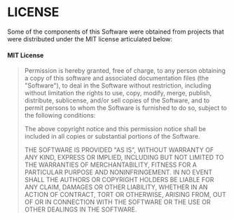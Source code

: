 
# LICENSE
Some of the components of this Software were obtained from projects that were distributed under the MIT license
articulated below:

#### MIT License
> Permission is hereby granted, free of charge, to any person obtaining a copy of this software and associated 
> documentation files (the "Software"), to deal in the Software without restriction, including without limitation
>  the rights to use, copy, modify, merge, publish, distribute, sublicense, and/or sell copies of the Software, 
> and to permit persons to whom the Software is furnished to do so, subject to the following conditions:
>
> The above copyright notice and this permission notice shall be included in all copies or substantial portions 
> of the Software.
>
> THE SOFTWARE IS PROVIDED "AS IS", WITHOUT WARRANTY OF ANY KIND, EXPRESS OR IMPLIED, INCLUDING BUT NOT LIMITED 
> TO THE WARRANTIES OF MERCHANTABILITY, FITNESS FOR A PARTICULAR PURPOSE AND NONINFRINGEMENT. IN NO EVENT SHALL THE AUTHORS OR COPYRIGHT HOLDERS BE LIABLE FOR ANY CLAIM, DAMAGES OR OTHER LIABILITY, WHETHER IN AN ACTION OF CONTRACT, TORT OR OTHERWISE, ARISING FROM, OUT OF OR IN CONNECTION WITH THE SOFTWARE OR THE USE OR OTHER DEALINGS IN THE SOFTWARE.